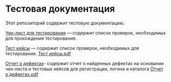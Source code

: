 # Тестовая документация

Этот репозиторий содержит тестовую документацию.

 [Чек-лист для тестирования](https://docs.google.com/spreadsheets/d/1H02ZELSqNTigbyCKIgS5XA5cWxWj7d5aiO9S5WTjWtQ/edit?usp=sharing) — содержит список проверок, необходимых для прохождения тестирования.
 
[Тест кейсы](https://app.qase.io/project/G10?author=321&previewMode=side&suite=77&tab=) — содержит список проверок, необходимых для  тестирования.
[Тест кейсы.pdf](https://github.com/user-attachments/files/20024011/default.pdf)

[Отчет о дефектах](https://github.com/user-attachments/files/20029101/Issues.xlsx)- содержит отчет о найденных дефектах на основании чек-листа и тестовых кейсов для регистрации, логина и каталога
[Отчет о дефектах.pdf](https://github.com/user-attachments/files/20029088/G10-Test%2Brun%2B2025_05_03.pdf)
